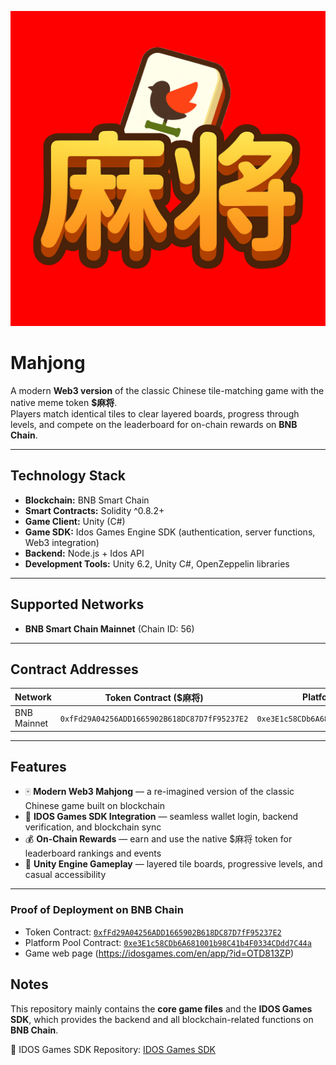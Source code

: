 ![Logo](https://raw.githubusercontent.com/yaoming4444/Mojong/main/logo_BG.png)

# Mahjong
A modern **Web3 version** of the classic Chinese tile-matching game with the native meme token **$麻将**.  
Players match identical tiles to clear layered boards, progress through levels, and compete on the leaderboard for on-chain rewards on **BNB Chain**.  


---

## Technology Stack
- **Blockchain:** BNB Smart Chain 
- **Smart Contracts:** Solidity ^0.8.2+  
- **Game Client:** Unity (C#)  
- **Game SDK:** Idos Games Engine SDK (authentication, server functions, Web3 integration)  
- **Backend:** Node.js + Idos API  
- **Development Tools:** Unity 6.2, Unity C#, OpenZeppelin libraries  

---

## Supported Networks
- **BNB Smart Chain Mainnet** (Chain ID: 56)  

---

## Contract Addresses

| Network     | Token Contract ($麻将)                    | Platform Pool Contract                       | Notes            |
|-------------|--------------------------------------------|----------------------------------------------|------------------|
| BNB Mainnet | `0xfFd29A04256ADD1665902B618DC87D7fF95237E2` | `0xe3E1c58CDb6A681001b98C41b4F0334CDdd7C44a` | Live deployment  |

---

## Features
- 🀄 **Modern Web3 Mahjong** — a re-imagined version of the classic Chinese game built on blockchain  
- 🔗 **IDOS Games SDK Integration** — seamless wallet login, backend verification, and blockchain sync  
- 💰 **On-Chain Rewards** — earn and use the native $麻将 token for leaderboard rankings and events  
- 🧩 **Unity Engine Gameplay** — layered tile boards, progressive levels, and casual accessibility  
---

### Proof of Deployment on BNB Chain
- Token Contract: [`0xfFd29A04256ADD1665902B618DC87D7fF95237E2`](https://bscscan.com/token/0xfFd29A04256ADD1665902B618DC87D7fF95237E2)  
- Platform Pool Contract: [`0xe3E1c58CDb6A681001b98C41b4F0334CDdd7C44a`](https://bscscan.com/address/0xe3E1c58CDb6A681001b98C41b4F0334CDdd7C44a)
- Game web page (https://idosgames.com/en/app/?id=OTD813ZP)

## Notes

This repository mainly contains the **core game files** and the **IDOS Games SDK**, which provides the backend and all blockchain-related functions on **BNB Chain**.

🔗 IDOS Games SDK Repository: [IDOS Games SDK](https://github.com/iDos-Games/iDos-Games-Engine-Unity-SDK)  
